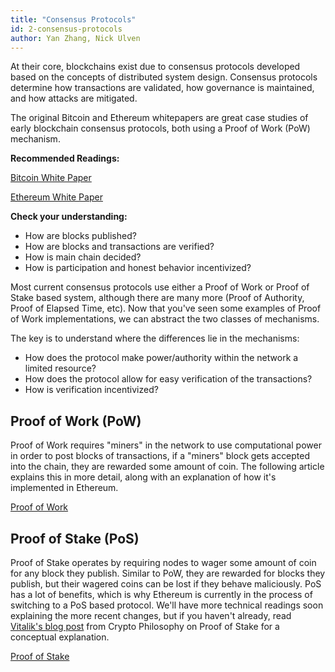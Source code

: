 ```yaml
---
title: "Consensus Protocols"
id: 2-consensus-protocols
author: Yan Zhang, Nick Ulven
---
```


At their core, blockchains exist due to consensus protocols developed based on the concepts of distributed system design. Consensus protocols determine how transactions are validated, how governance is maintained, and how attacks are mitigated.

The original Bitcoin and Ethereum whitepapers are great case studies of early blockchain consensus protocols, both using a Proof of Work (PoW) mechanism.

**Recommended Readings:**

[Bitcoin White Paper](https://bitcoin.org/bitcoin.pdf)

[Ethereum White Paper](https://ethereum.github.io/yellowpaper/paper.pdf)


**Check your understanding:**
- How are blocks published?
- How are blocks and transactions are verified?
- How is main chain decided?
- How is participation and honest behavior incentivized?


Most current consensus protocols use either a Proof of Work or Proof of Stake based system, although there are many more (Proof of Authority, Proof of Elapsed Time, etc). Now that you've seen some examples of Proof of Work implementations, we can abstract the two classes of mechanisms.

The key is to understand where the differences lie in the mechanisms:
- How does the protocol make power/authority within the network a limited resource?
- How does the protocol allow for easy verification of the transactions?
- How is verification incentivized?

## Proof of Work (PoW)
Proof of Work requires "miners" in the network to use computational power in order to post blocks of transactions, if a "miners" block gets accepted into the chain, they are rewarded some amount of coin. The following article explains this in more detail, along with an explanation of how it's implemented in Ethereum.

[Proof of Work](https://ethereum.org/en/developers/docs/consensus-mechanisms/pow/)

## Proof of Stake (PoS)
Proof of Stake operates by requiring nodes to wager some amount of coin for any block they publish. Similar to PoW, they are rewarded for blocks they publish, but their wagered coins can be lost if they behave maliciously. PoS has a lot of benefits, which is why Ethereum is currently in the process of switching to a PoS based protocol. We'll have more technical readings soon explaining the more recent changes, but if you haven't already, read [Vitalik's blog post](https://vitalik.ca/general/2016/12/29/pos_design.html) from Crypto Philosophy on Proof of Stake for a conceptual explanation.

[Proof of Stake](https://ethereum.org/en/developers/docs/consensus-mechanisms/pos/)
